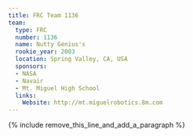```yaml
---
title: FRC Team 1136
team:
  type: FRC
  number: 1136
  name: Nutty Genius's
  rookie_year: 2003
  location: Spring Valley, CA, USA
  sponsors:
  - NASA
  - Navair
  - Mt. Miguel High School
  links:
    Website: http://mt.miguelrobotics.8m.com
---
```


{% include remove_this_line_and_add_a_paragraph %}